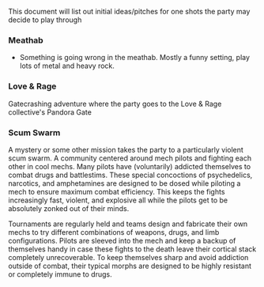 
This document will list out initial ideas/pitches for one shots the party may decide to play through


### Meathab

- Something is going wrong in the meathab.  Mostly a funny setting, play lots of metal and heavy rock.

### Love & Rage

Gatecrashing adventure where the party goes to the Love & Rage collective's Pandora Gate


### Scum Swarm

A mystery or some other mission takes the party to a particularly violent scum swarm.  A community centered around mech pilots and fighting each other in cool mechs.  Many pilots have (voluntarily) addicted themselves to combat drugs and battlestims.  These special concoctions of psychedelics, narcotics, and amphetamines are designed to be dosed while piloting a mech to ensure maximum combat efficiency.  This keeps the fights increasingly fast, violent, and explosive all while the pilots get to be absolutely zonked out of their minds.

Tournaments are regularly held and teams design and fabricate their own mechs to try different combinations of weapons, drugs, and limb configurations.  Pilots are sleeved into the mech and keep a backup of themselves handy in case these fights to the death leave their cortical stack completely unrecoverable.  To keep themselves sharp and avoid addiction outside of combat, their typical morphs are designed to be highly resistant or completely immune to drugs.